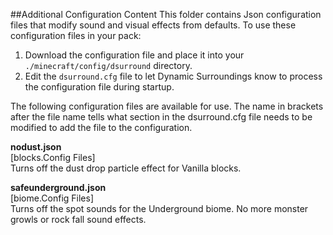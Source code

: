 ##Additional Configuration Content
This folder contains Json configuration files that modify sound and visual effects from defaults.  To use these configuration files in your pack:

1. Download the configuration file and place it into your `./minecraft/config/dsurround` directory.
2. Edit the `dsurround.cfg` file to let Dynamic Surroundings know to process the configuration file during startup.

The following configuration files are available for use.  The name in brackets after the file name tells what section in the dsurround.cfg file needs to be modified to add the file to the configuration. 

**nodust.json**  
[blocks.Config Files]    
Turns off the dust drop particle effect for Vanilla blocks.

**safeunderground.json**  
[biome.Config Files]    
Turns off the spot sounds for the Underground biome.  No more monster growls or rock fall sound effects.
